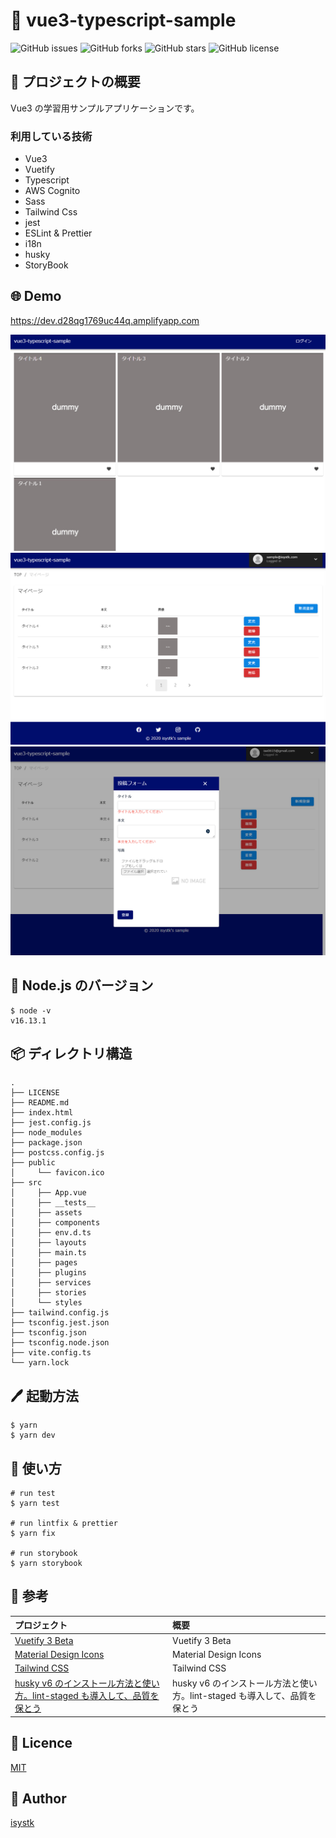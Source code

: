 🌙 vue3-typescript-sample
====

![GitHub issues](https://img.shields.io/github/issues/isystk/vue3-typescript-sample)
![GitHub forks](https://img.shields.io/github/forks/isystk/vue3-typescript-sample)
![GitHub stars](https://img.shields.io/github/stars/isystk/vue3-typescript-sample)
![GitHub license](https://img.shields.io/github/license/isystk/vue3-typescript-sample)

## 📗 プロジェクトの概要

Vue3 の学習用サンプルアプリケーションです。

### 利用している技術

- Vue3
- Vuetify 
- Typescript
- AWS Cognito
- Sass
- Tailwind Css
- jest
- ESLint & Prettier
- i18n
- husky
- StoryBook

## 🌐 Demo
https://dev.d28qg1769uc44q.amplifyapp.com

![TOP画面](./app1.png "TOP画面")
![マイページ一覧](./app2.png "マイページ一覧")
![投稿フォーム](./app3.png "投稿フォーム")


## 🔧  Node.js のバージョン
```shell
$ node -v
v16.13.1
```

## 📦 ディレクトリ構造

```
.
├── LICENSE
├── README.md
├── index.html
├── jest.config.js
├── node_modules
├── package.json
├── postcss.config.js
├── public
│     └── favicon.ico
├── src
│     ├── App.vue
│     ├── __tests__
│     ├── assets
│     ├── components
│     ├── env.d.ts
│     ├── layouts
│     ├── main.ts
│     ├── pages
│     ├── plugins
│     ├── services
│     ├── stories
│     └── styles
├── tailwind.config.js
├── tsconfig.jest.json
├── tsconfig.json
├── tsconfig.node.json
├── vite.config.ts
└── yarn.lock
```


## 🖊️ 起動方法

```shell
$ yarn
$ yarn dev
```

## 💬 使い方
```shell
# run test
$ yarn test

# run lintfix & prettier
$ yarn fix

# run storybook
$ yarn storybook
```

## 🎨 参考

| プロジェクト| 概要|
| :---------------------------------------| :-------------------------------|
| [Vuetify 3 Beta](https://next.vuetifyjs.com/en/getting-started/installation/)| Vuetify 3 Beta |
| [Material Design Icons](https://pictogrammers.github.io/@mdi/font/2.0.46/)| Material Design Icons |
| [Tailwind CSS](https://tailwindcss.com/docs/installation)| Tailwind CSS |
| [husky v6 のインストール方法と使い方。lint-staged も導入して、品質を保とう](https://fwywd.com/tech/husky-setup)| husky v6 のインストール方法と使い方。lint-staged も導入して、品質を保とう |

## 🎫 Licence

[MIT](https://github.com/isystk/vue3-typescript-sample/blob/master/LICENSE)

## 👀 Author

[isystk](https://github.com/isystk)

